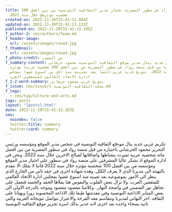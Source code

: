 ```yaml
---
title: منصة رواد في سطور المصرية تختار مدير الثقافيه التونسية من بين افضل 100
  شخصية مؤثرهخ خلال سنة 2022
created-on: 2022-11-20T15:41:12.984Z
updated-on: 2022-11-20T15:41:13.133Z
published-on: 2022-11-20T15:41:13.195Z
f_author-2: cms/authors/team.md
f_header-image:
  url: /assets/images/rouad.jpg
f_thumbnail:
  url: /assets/images/rouad.jpg
f_photo-credit: من المصدر
f_summary-content: تكريم عربي جديد ينال مدير موقع الثقافيه التونسية محمود حرشاني
  باختياره من قبل منصة رواد في سطور المصرية من بين افضل 100 شخصية عربية مؤثره
  خلال سنة 2022. تتويج جديد عربي دلئما بعد تعيينه منذ اقل من اسبوع عضوا بمجلس
  ادارة الاتحاد العالمي للمثقفين العرب
f_1-2-word-summary: تتويج عربي محمود حرشاني
f_issue: cms/issue/مجلة-الثقافيه-التونسية-1.md
f_tags:
  - cms/tag/Culture-and-arts.md
tags: posts
layout: "[posts].html"
date: 2022-11-20T15:41:13.263Z
seo:
  noindex: false
  twitter:title: summary
  twitter:card: summary
---
```

تكريم عربي جديد ينال موةقع الثقافيه التونسية في شخص مدير الموقع ومؤسسه ورئيس التحرير  محمود الحرشاني باختياره من قيل منصة رواد في سطور المصرية من بين افضل مائة شخصية عربية تميزت بنشاطها واضافاتها لصالح الاخرين خلال سنة 2022. ونحن في ادارة الموقع اذ نشكر عاليا المشرفين على منصة رواد في سطور على اختيار مدير الموقع ومؤسسه من بين افضل 100 شخصية مؤثره خلال سنة 2022 فاننا لا نملك الا نتقدم بالتهنئة الى مديرنا الذي لا يعرف الكلل. وهذه شهادة اخرى في حقه تاتي من الخارج الذي ينظر الى الامور بموضوعيه بعد تعيينه منذ اسبوع عضوا بمجلس ادارة الاتخاد العالمي للمثقفين العرب. ولا تزال بعض القلوب والنفوس هنا يملاها الحقد والحسد  فتعمل على تجاهل نور الشمس في واضحة النهار.. وكلامنا مقصود مقصود وموجه بالدرجة الاولى الى بعض  المنابر الاذاعية التونسية وفي مقدمتها طبعا تلك الاذاعه المحسوبة زورا وبهتانا على الثقافه. احر التهاني لمديرنا ونتقاسم معه الفرحة والاعتزاز بتواصل تتويجاته العربيه والتي تاتيه بسخاء واحده بعد اخرى لانه جدير بذلك اسرة تحرير موقع الثقافيه التونسية